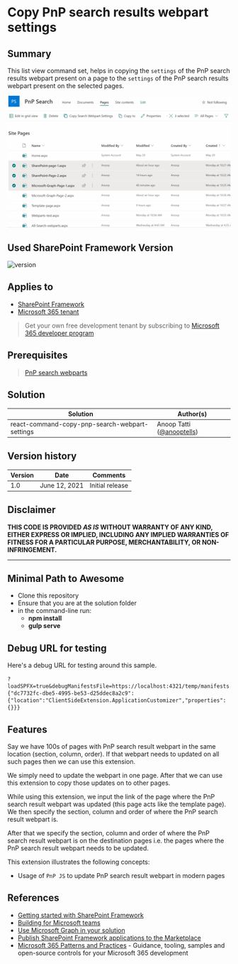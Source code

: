 # Copy PnP search results webpart settings

## Summary

This list view command set, helps in copying the `settings` of the PnP search results webpart present on a page to the `settings` of the  PnP search results webpart present on the selected pages.

![Copy PnP Search Results settings](./assets/copy_pnp_search_results_settings.gif)

## Used SharePoint Framework Version

![version](https://img.shields.io/npm/v/@microsoft/sp-component-base/latest?color=green)

## Applies to

- [SharePoint Framework](https://aka.ms/spfx)
- [Microsoft 365 tenant](https://docs.microsoft.com/en-us/sharepoint/dev/spfx/set-up-your-developer-tenant)

> Get your own free development tenant by subscribing to [Microsoft 365 developer program](http://aka.ms/o365devprogram)

## Prerequisites

> [PnP search webparts](https://microsoft-search.github.io/pnp-modern-search/)

## Solution

Solution|Author(s)
--------|---------
react-command-copy-pnp-search-webpart-settings | Anoop Tatti ([@anooptells](https://twitter.com/anooptells))

## Version history

Version|Date|Comments
-------|----|--------
1.0|June 12, 2021|Initial release

## Disclaimer

**THIS CODE IS PROVIDED *AS IS* WITHOUT WARRANTY OF ANY KIND, EITHER EXPRESS OR IMPLIED, INCLUDING ANY IMPLIED WARRANTIES OF FITNESS FOR A PARTICULAR PURPOSE, MERCHANTABILITY, OR NON-INFRINGEMENT.**

---

## Minimal Path to Awesome

- Clone this repository
- Ensure that you are at the solution folder
- in the command-line run:
  - **npm install**
  - **gulp serve**

## Debug URL for testing

Here's a debug URL for testing around this sample. 

```
?loadSPFX=true&debugManifestsFile=https://localhost:4321/temp/manifests.js&customActions={"dc7732fc-dbe5-4995-be53-d25ddec8a2c9":{"location":"ClientSideExtension.ApplicationCustomizer","properties":{}}}
```

## Features

Say we have 100s of pages with PnP search result webpart in the same location (section, column, order). If that webpart needs to updated on all such pages then we can use this extension.

We simply need to update the webpart in one page. After that we can use this extension to copy those updates on to other pages.

While using this extension, we input the link of the page where the PnP search result webpart was updated (this page acts like the template page). We then specify the section, column and order of where the PnP search result webpart is. 

After that we specify the section, column and order of where the PnP search result webpart is on the destination pages i.e. the pages where the PnP search result webpart needs to be updated.

This extension illustrates the following concepts:

- Usage of `PnP JS` to update PnP search result webpart in modern pages

## References

- [Getting started with SharePoint Framework](https://docs.microsoft.com/en-us/sharepoint/dev/spfx/set-up-your-developer-tenant)
- [Building for Microsoft teams](https://docs.microsoft.com/en-us/sharepoint/dev/spfx/build-for-teams-overview)
- [Use Microsoft Graph in your solution](https://docs.microsoft.com/en-us/sharepoint/dev/spfx/web-parts/get-started/using-microsoft-graph-apis)
- [Publish SharePoint Framework applications to the Marketplace](https://docs.microsoft.com/en-us/sharepoint/dev/spfx/publish-to-marketplace-overview)
- [Microsoft 365 Patterns and Practices](https://aka.ms/m365pnp) - Guidance, tooling, samples and open-source controls for your Microsoft 365 development